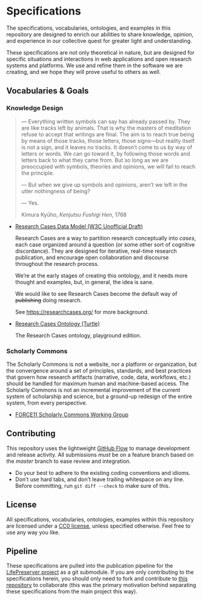 # Specifications

The specifications, vocabularies, ontologies, and examples in this repository
are designed to enrich our abilities to share knowledge, opinion, and
experience in our collective quest for greater light and understanding.

These specifications are not only theoretical in nature, but are designed for
specific situations and interactions in web applications and open research
systems and platforms. We use and refine them in the software we are creating,
and we hope they will prove useful to others as well.

## Vocabularies & Goals

### Knowledge Design

> — Everything written symbols can say has already passed by. They are like
> tracks left by animals. That is why the masters of meditation refuse to
> accept that writings are final. The aim is to reach true being by means of
> those tracks, those letters, those signs—but reality itself is not a sign,
> and it leaves no tracks. It doesn’t come to us by way of letters or words. We
> can go toward it, by following those words and letters back to what they came
> from. But so long as we are preoccupied with symbols, theories and opinions,
> we will fail to reach the principle.
>
> — But when we give up symbols and opinions, aren’t we left in the utter
> nothingness of being?
>
> — Yes.
>
> Kimura Kyūho, _Kenjutsu Fushigi Hen_, 1768

* [Research Cases Data Model (W3C Unofficial Draft)](knowledge-design/research-cases/index.html)

  Research Cases are a way to partition research conceptually into _cases_,
  each case organized around a question (or some other sort of cognitive
  discordance). They are designed for iterative, real-time research
  publication, and encourage open collaboration and discourse throughout the
  research process.

  We’re at the early stages of creating this ontology, and it needs more
  thought and examples, but, in general, the idea is sane.

  We would like to see Research Cases become the default way of ~~publishing~~
  doing research.

  See https://researchcases.org/ for more background.

* [Research Cases Ontology (Turtle)](knowledge-design/research-cases/rcases.ttl)

  The Research Cases ontology, playground edition.

### Scholarly Commons

The Scholarly Commons is not a website, nor a platform or organization, but the
convergence around a set of principles, standards, and best practices that
govern how research artifacts (narrative, code, data, workflows, etc.) should
be handled for maximum human and machine-based access. The Scholarly Commons is
not an incremental improvement of the current system of scholarship and
science, but a ground-up redesign of the entire system, from every perspective.

* [FORCE11 Scholarly Commons Working Group](https://www.force11.org/group/scholarly-commons-working-group)

## Contributing

This repository uses the lightweight [GitHub Flow] to manage development and
release activity. All submissions _must_ be on a feature branch based on the
_master_ branch to ease review and integration.

* Do your best to adhere to the existing coding conventions and idioms.
* Don’t use hard tabs, and don’t leave trailing whitespace on any line. Before committing, run `git diff --check` to make sure of this.

## License

All specifications, vocabularies, ontologies, examples within this repository
are licensed under a [CC0 license], unless specified otherwise. Feel free to
use any way you like.

## Pipeline

These specifications are pulled into the publication pipeline for the
[LifePreserver project][lifepreserver] as a git submodule. If you are only
contributing to the specifications herein, you should only need to fork and
contribute to [this repository] to collaborate (this was the primary motivation
behind separating these specifications from the main project this way).

[lifepreserver]: https://github.com/pentandra/lifepreserver
[this repository]: https://github.com/pentandra/specifications
[CC0 license]: https://creativecommons.org/publicdomain/zero/1.0/
[GitHub Flow]: https://guides.github.com/introduction/flow/
